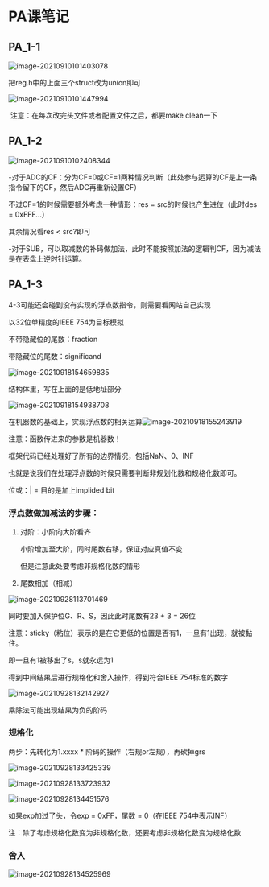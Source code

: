 # PA课笔记

## 		PA_1-1

![image-20210910101403078](C:\Users\86186\AppData\Roaming\Typora\typora-user-images\image-20210910101403078.png)

把reg.h中的上面三个struct改为union即可

![image-20210910101447994](C:\Users\86186\AppData\Roaming\Typora\typora-user-images\image-20210910101447994.png)

​	注意：在每次改完头文件或者配置文件之后，都要make clean一下

## 	PA_1-2



![image-20210910102408344](PA课笔记.assets/image-20210910102408344.png)

​	-对于ADC的CF：分为CF=0或CF=1两种情况判断（此处参与运算的CF是上一条指令留下的CF，然后ADC再重新设置CF）

不过CF=1的时候需要额外考虑一种情形：res = src的时候也产生进位（此时des = 0xFFF...）

其余情况看res < src?即可



​	-对于SUB，可以取减数的补码做加法，此时不能按照加法的逻辑判CF，因为减法是在表盘上逆时针运算。

## PA_1-3

4-3可能还会碰到没有实现的浮点数指令，则需要看网站自己实现

以32位单精度的IEEE 754为目标模拟

不带隐藏位的尾数：fraction

带隐藏位的尾数：significand

![image-20210918154659835](PA课笔记.assets/image-20210918154659835.png)

结构体里，写在上面的是低地址部分

![image-20210918154938708](PA课笔记.assets/image-20210918154938708.png)

在机器数的基础上，实现浮点数的相关运算![image-20210918155243919](PA课笔记.assets/image-20210918155243919-16319515649351.png)

注意：函数传进来的参数是机器数！



框架代码已经处理好了所有的边界情况，包括NaN、0、INF

也就是说我们在处理浮点数的时候只需要判断非规划化数和规格化数即可。

位或：| = 目的是加上implided bit



### 浮点数做加减法的步骤：

1. 对阶：小阶向大阶看齐

   小阶增加至大阶，同时尾数右移，保证对应真值不变

   但是注意此处要考虑非规格化数的情形

2. 尾数相加（相减）



![image-20210928113701469](PA课笔记.assets/image-20210928113701469.png)

同时要加入保护位G、R、S，因此此时尾数有23 + 3 = 26位

注意：sticky（粘位）表示的是在它更低的位置是否有1，一旦有1出现，就被黏住。

即一旦有1被移出了s，s就永远为1



得到中间结果后进行规格化和舍入操作，得到符合IEEE 754标准的数字

![image-20210928132142927](PA课笔记.assets/image-20210928132142927.png)

乘除法可能出现结果为负的阶码



### 规格化

两步：先转化为1.xxxx * 阶码的操作（右规or左规），再砍掉grs

![image-20210928133425339](PA课笔记.assets/image-20210928133425339.png)

![image-20210928133723932](PA课笔记.assets/image-20210928133723932.png)

![image-20210928134451576](PA课笔记.assets/image-20210928134451576.png)

如果exp加过了头，令exp = 0xFF，尾数 = 0（在IEEE 754中表示INF）

注：除了考虑规格化数变为非规格化数，还要考虑非规格化数变为规格化数



### 舍入

![image-20210928134525969](PA课笔记.assets/image-20210928134525969.png)


